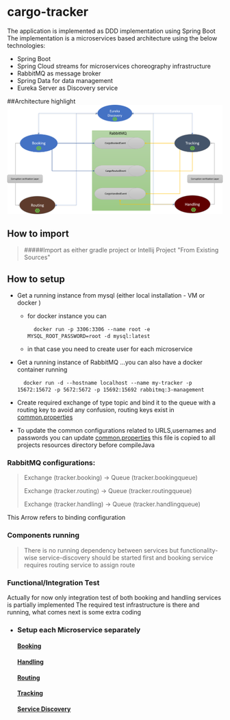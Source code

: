 # cargo-tracker

The application is implemented as DDD implementation using Spring Boot
The implementation is a microservices based architecture using the below technologies:
- Spring Boot
- Spring Cloud streams for microservices choreography infrastructure
- RabbitMQ as message broker
- Spring Data for data management
- Eureka Server as Discovery service

##Architecture highlight 
![](Architecture.png)
## How to import
> #####Import as either gradle project or Intellij Project "From Existing Sources"
## How to setup
- Get a running instance from mysql (either local installation - VM or docker )
    - for docker instance you can
    
            docker run -p 3306:3306 --name root -e MYSQL_ROOT_PASSWORD=root -d mysql:latest
      
    - in that case you need to create user for each microservice
- Get a running instance of RabbitMQ ...you can also have a docker container running

        docker run -d --hostname localhost --name my-tracker -p 15672:15672 -p 5672:5672 -p 15692:15692 rabbitmq:3-management
    
- Create required exchange of type topic and bind it to the queue with a routing key to avoid any confusion, routing
  keys exist in [common.properties](config/common.properties)
- To update the common configurations related to URLS,usernames and passwords you can
  update [common.properties](config/common.properties) this file is copied to all projects resources directory before
  compileJava

### RabbitMQ configurations:

> Exchange (tracker.booking) -> Queue (tracker.bookingqueue)
>
> Exchange (tracker.routing) -> Queue (tracker.routingqueue)
>
> Exchange (tracker.handling) -> Queue (tracker.handlingqueue)

This Arrow refers to binding configuration

### Components running

> There is no running dependency between services but functionality-wise service-discovery should be started first and booking service requires routing service to assign route

### Functional/Integration Test

Actually for now only integration test of both booking and handling services is partially implemented The required test
infrastructure is there and running, what comes next is some extra coding

- ### Setup each Microservice separately
  #### [Booking](booking/README.md)
  #### [Handling](handling/README.md)
  #### [Routing](routing/README.md)
  #### [Tracking](tracking/README.md)
  #### [Service Discovery](service-discovery/README.md)
